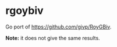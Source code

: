 # rgoybiv

Go port of <https://github.com/givp/RoyGBiv>.

__Note:__ it does not give the same results.
